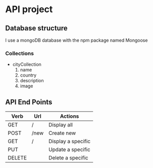 # API project 


## Database structure
I use a mongoDB database with the npm package named Mongoose
### Collections



* cityCollection
    1. name
    2. country
    3. description
    4. image

 

## API End Points

| Verb  | Url              | Actions                                           |
|-------|------------------|---------------------------------------------------|
| GET   | /       |Display all   |
| POST   | /new    |Create new   |
| GET   | /     |Display a specific   |
| PUT   |        |Update a specific  |
| DELETE   |       |Delete a specific   |


